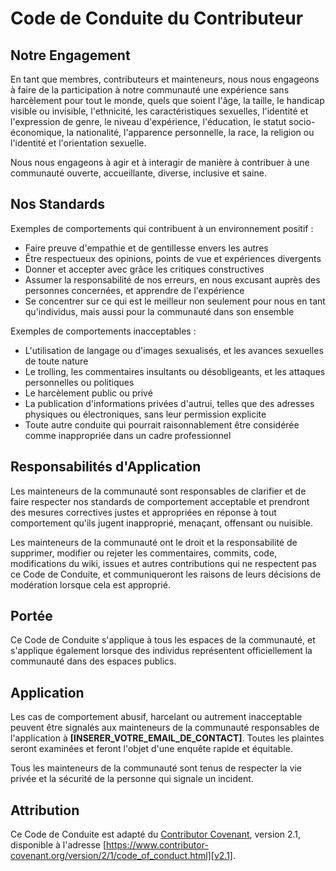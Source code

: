 # Code de Conduite du Contributeur

## Notre Engagement

En tant que membres, contributeurs et mainteneurs, nous nous engageons à faire de la participation à notre communauté une expérience sans harcèlement pour tout le monde, quels que soient l'âge, la taille, le handicap visible ou invisible, l'ethnicité, les caractéristiques sexuelles, l'identité et l'expression de genre, le niveau d'expérience, l'éducation, le statut socio-économique, la nationalité, l'apparence personnelle, la race, la religion ou l'identité et l'orientation sexuelle.

Nous nous engageons à agir et à interagir de manière à contribuer à une communauté ouverte, accueillante, diverse, inclusive et saine.

## Nos Standards

Exemples de comportements qui contribuent à un environnement positif :

*   Faire preuve d'empathie et de gentillesse envers les autres
*   Être respectueux des opinions, points de vue et expériences divergents
*   Donner et accepter avec grâce les critiques constructives
*   Assumer la responsabilité de nos erreurs, en nous excusant auprès des personnes concernées, et apprendre de l'expérience
*   Se concentrer sur ce qui est le meilleur non seulement pour nous en tant qu'individus, mais aussi pour la communauté dans son ensemble

Exemples de comportements inacceptables :

*   L'utilisation de langage ou d'images sexualisés, et les avances sexuelles de toute nature
*   Le trolling, les commentaires insultants ou désobligeants, et les attaques personnelles ou politiques
*   Le harcèlement public ou privé
*   La publication d'informations privées d'autrui, telles que des adresses physiques ou électroniques, sans leur permission explicite
*   Toute autre conduite qui pourrait raisonnablement être considérée comme inappropriée dans un cadre professionnel

## Responsabilités d'Application

Les mainteneurs de la communauté sont responsables de clarifier et de faire respecter nos standards de comportement acceptable et prendront des mesures correctives justes et appropriées en réponse à tout comportement qu'ils jugent inapproprié, menaçant, offensant ou nuisible.

Les mainteneurs de la communauté ont le droit et la responsabilité de supprimer, modifier ou rejeter les commentaires, commits, code, modifications du wiki, issues et autres contributions qui ne respectent pas ce Code de Conduite, et communiqueront les raisons de leurs décisions de modération lorsque cela est approprié.

## Portée

Ce Code de Conduite s'applique à tous les espaces de la communauté, et s'applique également lorsque des individus représentent officiellement la communauté dans des espaces publics.

## Application

Les cas de comportement abusif, harcelant ou autrement inacceptable peuvent être signalés aux mainteneurs de la communauté responsables de l'application à **[INSERER_VOTRE_EMAIL_DE_CONTACT]**. Toutes les plaintes seront examinées et feront l'objet d'une enquête rapide et équitable.

Tous les mainteneurs de la communauté sont tenus de respecter la vie privée et la sécurité de la personne qui signale un incident.

## Attribution

Ce Code de Conduite est adapté du [Contributor Covenant][homepage], version 2.1, disponible à l'adresse [https://www.contributor-covenant.org/version/2/1/code_of_conduct.html][v2.1].

[homepage]: https://www.contributor-covenant.org
[v2.1]: https://www.contributor-covenant.org/version/2/1/code_of_conduct.html
